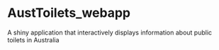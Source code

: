 # AustToilets_webapp
A shiny application that interactively displays information about public toilets in Australia
